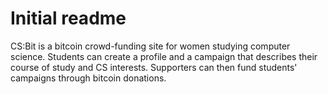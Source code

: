 # Initial readme

CS:Bit is a bitcoin crowd-funding site for women studying computer science. Students can create a profile and a campaign that describes their course of study and CS interests. Supporters can then fund students' campaigns through bitcoin donations. 

 

